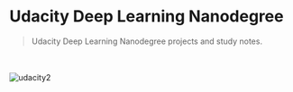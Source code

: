 # Udacity Deep Learning Nanodegree

 > Udacity Deep Learning Nanodegree projects and study notes.&nbsp;

 　 　　
 
![udacity2](https://user-images.githubusercontent.com/20716798/49513726-14e3ba00-f879-11e8-862a-9c5d11ae8395.png)





